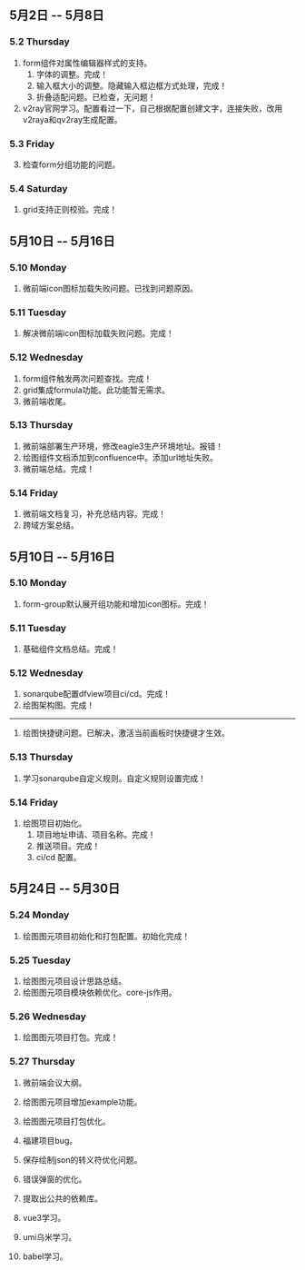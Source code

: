 ## 5月2日 -- 5月8日

### 5.2 Thursday
1. form组件对属性编辑器样式的支持。
   1. 字体的调整。完成！
   2. 输入框大小的调整。隐藏输入框边框方式处理，完成！
   3. 折叠适配问题。已检查，无问题！
2. v2ray官网学习。配置看过一下，自己根据配置创建文字，连接失败，改用v2raya和qv2ray生成配置。

### 5.3 Friday
3. 检查form分组功能的问题。

### 5.4 Saturday
1. grid支持正则校验。完成！

## 5月10日 -- 5月16日

### 5.10 Monday
1. 微前端icon图标加载失败问题。已找到问题原因。

### 5.11 Tuesday
1. 解决微前端icon图标加载失败问题。完成！

### 5.12 Wednesday
1. form组件触发两次问题查找。完成！
2. grid集成formula功能。此功能暂无需求。
3. 微前端收尾。

### 5.13 Thursday
1. 微前端部署生产环境，修改eagle3生产环境地址。报错！
2. 绘图组件文档添加到confluence中。添加url地址失败。
3. 微前端总结。完成！

### 5.14 Friday
1. 微前端文档复习，补充总结内容。完成！
2. 跨域方案总结。

## 5月10日 -- 5月16日

### 5.10 Monday
1. form-group默认展开组功能和增加icon图标。完成！

### 5.11 Tuesday
1. 基础组件文档总结。完成！

### 5.12 Wednesday
1. sonarqube配置dfview项目ci/cd。完成！
2. 绘图架构图。完成！
---
1. 绘图快捷键问题。已解决，激活当前画板时快捷键才生效。

### 5.13 Thursday
1. 学习sonarqube自定义规则。自定义规则设置完成！

### 5.14 Friday
1. 绘图项目初始化。
   1. 项目地址申请、项目名称。完成！
   2. 推送项目。完成！
   3. ci/cd 配置。

## 5月24日 -- 5月30日

### 5.24 Monday
1. 绘图图元项目初始化和打包配置。初始化完成！

### 5.25 Tuesday
1. 绘图图元项目设计思路总结。
2. 绘图图元项目模块依赖优化。core-js作用。

### 5.26 Wednesday
1. 绘图图元项目打包。完成！

### 5.27 Thursday
1. 微前端会议大纲。
2. 绘图图元项目增加example功能。
3. 绘图图元项目打包优化。


1. 福建项目bug。
1. 保存绘制json的转义符优化问题。
1. 错误弹窗的优化。
1. 提取出公共的依赖库。

1. vue3学习。
2. umi乌米学习。
3. babel学习。











